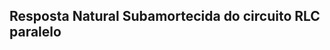 ## Resposta Natural Subamortecida do circuito RLC paralelo

<div class="grid-50-50 small">

<div class="grid-element">

</div>

<div class="grid-element">

</div>

</div>

